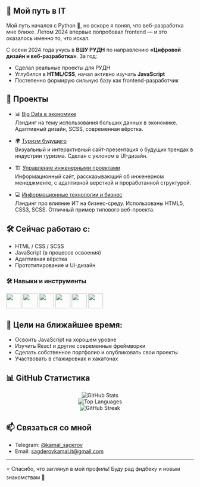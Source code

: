 ## 🚀 Мой путь в IT

Мой путь начался с Python 🐍, но вскоре я понял, что веб-разработка мне ближе. Летом 2024 впервые попробовал frontend — и это оказалось именно то, что искал.

С осени 2024 года учусь в **ВШУ РУДН** по направлению **«Цифровой дизайн и веб-разработка»**. За год:

- Сделал реальные проекты для РУДН
- Углубился в **HTML/CSS**, начал активно изучать **JavaScript**
- Постепенно формирую сильную базу как frontend-разработчик

## 💼 Проекты

- 📊 [Big Data в экономике](https://sagderovkamalit.github.io/big-data-economics)  
  Лэндинг на тему использования больших данных в экономике. Адаптивный дизайн, SCSS, современная вёрстка.

- 🌍 [Туризм будущего](https://sagderovkamalit.github.io/future-tourism)  
  Визуальный и интерактивный сайт-презентация о будущих трендах в индустрии туризма. Сделан с уклоном в UI-дизайн.

- 🏗️ [Управление инженерными проектами](https://sagderovkamalit.github.io/engineering-management)  
  Информационный сайт, рассказывающий об инженерном менеджменте, с адаптивной версткой и проработанной структурой.

- 💻 [Информационные технологии и бизнес](https://sagderovkamalit.github.io/it)  
  Лэндинг про влияние ИТ на бизнес-среду. Использованы HTML5, CSS3, SCSS. Отличный пример типового веб-проекта.

## 🛠️ Сейчас работаю с:

- HTML / CSS / SCSS
- JavaScript (в процессе освоения)
- Адаптивная вёрстка
- Прототипирование и UI-дизайн

### 🛠️ Навыки и инструменты

<p align="left">
  <img src="https://cdn.jsdelivr.net/gh/devicons/devicon/icons/html5/html5-original.svg" width="40" height="40"/>
  <img src="https://cdn.jsdelivr.net/gh/devicons/devicon/icons/css3/css3-original.svg" width="40" height="40"/>
  <img src="https://cdn.jsdelivr.net/gh/devicons/devicon/icons/javascript/javascript-original.svg" width="40" height="40"/>
  <img src="https://cdn.jsdelivr.net/gh/devicons/devicon/icons/sass/sass-original.svg" width="40" height="40"/>
  <img src="https://cdn.jsdelivr.net/gh/devicons/devicon/icons/figma/figma-original.svg" width="40" height="40"/>
  <img src="https://cdn.jsdelivr.net/gh/devicons/devicon/icons/git/git-original.svg" width="40" height="40"/>
</p>

## 🎯 Цели на ближайшее время:

- Освоить JavaScript на хорошем уровне
- Изучить React и другие современные фреймворки
- Сделать собственное портфолио и опубликовать свои проекты
- Участвовать в стажировках и хакатонах

## 📊 GitHub Статистика

<p align="center">
  <img src="https://github-readme-stats.vercel.app/api?username=SagderovKamalIT&show_icons=true&theme=radical" alt="GitHub Stats" />
  <br/>
  <img src="https://github-readme-stats.vercel.app/api/top-langs/?username=SagderovKamalIT&layout=compact&theme=radical" alt="Top Languages" />
  <br/>
  <img src="https://streak-stats.demolab.com?user=SagderovKamalIT&theme=radical" alt="GitHub Streak" />
</p>

## 📫 Связаться со мной

- Telegram: [@kamal_sagerov](https://t.me/kamal_sagderov)
- Email: sagderovkamal.it@gmail.com


---

⭐️ Спасибо, что заглянул в мой профиль! Буду рад фидбеку и новым знакомствам 🤝